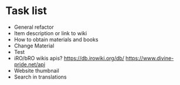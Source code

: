 # Task list

- General refactor
- Item description or link to wiki
- How to obtain materials and books
- Change Material
- Test
- iRO/bRO wikis apis? https://db.irowiki.org/db/ https://www.divine-pride.net/api
- Website thumbnail
- Search in translations
